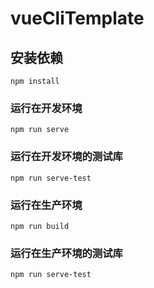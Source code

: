 # vueCliTemplate

## 安装依赖
```
npm install
```

### 运行在开发环境
```
npm run serve
```

### 运行在开发环境的测试库
```
npm run serve-test
```

### 运行在生产环境
```
npm run build
```

### 运行在生产环境的测试库
```
npm run serve-test
```
